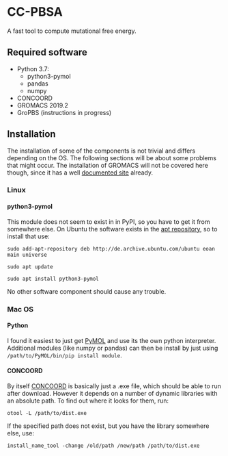 # CC-PBSA
A fast tool to compute mutational free energy.

## Required software

+ Python 3.7:
  + python3-pymol
  + pandas
  + numpy
+ CONCOORD
+ GROMACS 2019.2
+ GroPBS (instructions in progress)

## Installation

The installation of some of the components is not trivial and differs depending on the OS.
The following sections will be about some problems that might occur.
The installation of GROMACS will not be covered here though, since it has a well [documented site](http://manual.gromacs.org/2019.2/install-guide/index.html) already.

### Linux

#### python3-pymol

This module does not seem to exist in in PyPI, so you have to get it from somewhere else.
On Ubuntu the software exists in the [apt repository](https://packages.ubuntu.com/disco/python3-pymol), so to install that use:

`sudo add-apt-repository deb http://de.archive.ubuntu.com/ubuntu eoan main universe`

`sudo apt update`

`sudo apt install python3-pymol`

No other software component should cause any trouble.

### Mac OS

#### Python

I found it easiest to just get [PyMOL](https://pymol.org/2/) and use its the own python interpreter.
Additional modules (like numpy or pandas) can then be install by just using `/path/to/PyMOL/bin/pip install module`.

#### CONCOORD

By itself [CONCOORD](https://www3.mpibpc.mpg.de/groups/de_groot/concoord/concoord.html) is basically just a .exe file, which should be able to run after download.
However it depends on a number of dynamic libraries with an absolute path.
To find out where it looks for them, run:

`otool -L /path/to/dist.exe`

If the specified path does not exist, but you have the library somewhere else,
use:

`install_name_tool -change /old/path /new/path /path/to/dist.exe`
